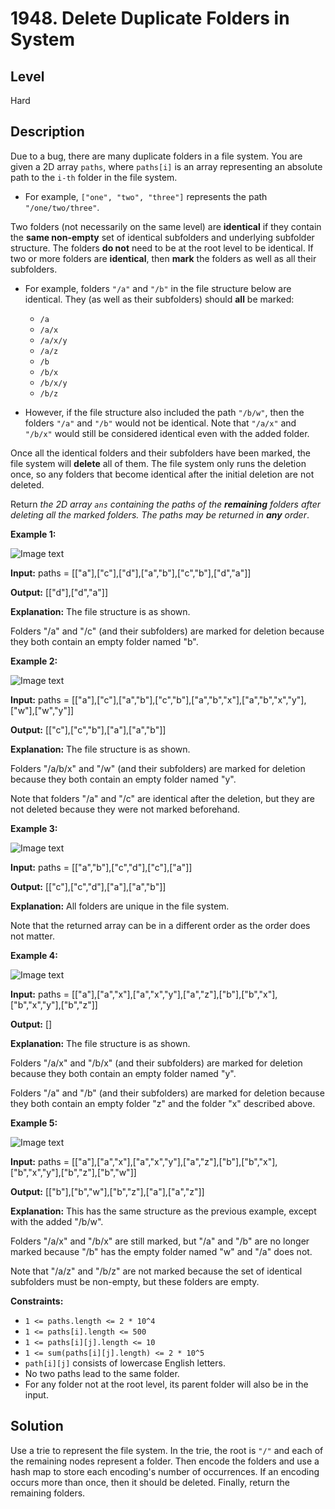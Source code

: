 # 1948. Delete Duplicate Folders in System
## Level
Hard

## Description
Due to a bug, there are many duplicate folders in a file system. You are given a 2D array `paths`, where `paths[i]` is an array representing an absolute path to the `i-th` folder in the file system.

* For example, `["one", "two", "three"]` represents the path `"/one/two/three"`.

Two folders (not necessarily on the same level) are **identical** if they contain the **same non-empty** set of identical subfolders and underlying subfolder structure. The folders **do not** need to be at the root level to be identical. If two or more folders are **identical**, then **mark** the folders as well as all their subfolders.

* For example, folders `"/a"` and `"/b"` in the file structure below are identical. They (as well as their subfolders) should **all** be marked:
   * `/a`
   * `/a/x`
   * `/a/x/y`
   * `/a/z`
   * `/b`
   * `/b/x`
   * `/b/x/y`
   * `/b/z`

* However, if the file structure also included the path `"/b/w"`, then the folders `"/a"` and `"/b"` would not be identical. Note that `"/a/x"` and `"/b/x"` would still be considered identical even with the added folder.

Once all the identical folders and their subfolders have been marked, the file system will **delete** all of them. The file system only runs the deletion once, so any folders that become identical after the initial deletion are not deleted.

Return *the 2D array `ans` containing the paths of the **remaining** folders after deleting all the marked folders. The paths may be returned in **any** order*.

**Example 1:**

![Image text](https://assets.leetcode.com/uploads/2021/07/19/lc-dupfolder1.jpg)

**Input:** paths = [["a"],["c"],["d"],["a","b"],["c","b"],["d","a"]]

**Output:** [["d"],["d","a"]]

**Explanation:** The file structure is as shown.

Folders "/a" and "/c" (and their subfolders) are marked for deletion because they both contain an empty folder named "b".

**Example 2:**

![Image text](https://assets.leetcode.com/uploads/2021/07/19/lc-dupfolder2.jpg)

**Input:** paths = [["a"],["c"],["a","b"],["c","b"],["a","b","x"],["a","b","x","y"],["w"],["w","y"]]

**Output:** [["c"],["c","b"],["a"],["a","b"]]

**Explanation:** The file structure is as shown. 

Folders "/a/b/x" and "/w" (and their subfolders) are marked for deletion because they both contain an empty folder named "y".

Note that folders "/a" and "/c" are identical after the deletion, but they are not deleted because they were not marked beforehand.

**Example 3:**

![Image text](https://assets.leetcode.com/uploads/2021/07/19/lc-dupfolder3.jpg)

**Input:** paths = [["a","b"],["c","d"],["c"],["a"]]

**Output:** [["c"],["c","d"],["a"],["a","b"]]

**Explanation:** All folders are unique in the file system.

Note that the returned array can be in a different order as the order does not matter.

**Example 4:**

![Image text](https://assets.leetcode.com/uploads/2021/07/19/lc-dupfolder4_.jpg)

**Input:** paths = [["a"],["a","x"],["a","x","y"],["a","z"],["b"],["b","x"],["b","x","y"],["b","z"]]

**Output:** []

**Explanation:** The file structure is as shown.

Folders "/a/x" and "/b/x" (and their subfolders) are marked for deletion because they both contain an empty folder named "y".

Folders "/a" and "/b" (and their subfolders) are marked for deletion because they both contain an empty folder "z" and the folder "x" described above.

**Example 5:**

![Image text](https://assets.leetcode.com/uploads/2021/07/19/lc-dupfolder5_.jpg)

**Input:** paths = [["a"],["a","x"],["a","x","y"],["a","z"],["b"],["b","x"],["b","x","y"],["b","z"],["b","w"]]

**Output:** [["b"],["b","w"],["b","z"],["a"],["a","z"]]

**Explanation:** This has the same structure as the previous example, except with the added "/b/w".

Folders "/a/x" and "/b/x" are still marked, but "/a" and "/b" are no longer marked because "/b" has the empty folder named "w" and "/a" does not.

Note that "/a/z" and "/b/z" are not marked because the set of identical subfolders must be non-empty, but these folders are empty.

**Constraints:**

* `1 <= paths.length <= 2 * 10^4`
* `1 <= paths[i].length <= 500`
* `1 <= paths[i][j].length <= 10`
* `1 <= sum(paths[i][j].length) <= 2 * 10^5`
* `path[i][j]` consists of lowercase English letters.
* No two paths lead to the same folder.
* For any folder not at the root level, its parent folder will also be in the input.

## Solution
Use a trie to represent the file system. In the trie, the root is `"/"` and each of the remaining nodes represent a folder. Then encode the folders and use a hash map to store each encoding's number of occurrences. If an encoding occurs more than once, then it should be deleted. Finally, return the remaining folders.

